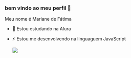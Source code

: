 ### bem vindo ao meu perfil 🏀

Meu nome é Mariane de Fátima

- 🌱 Estou estudando na Alura
- ⚡ Estou me desenvolvendo na linguaguem JavaScript

  ![](https://media.tenor.com/uu_OmP_Fs6oAAAAM/fnaf-fnaf-memes.gif)
